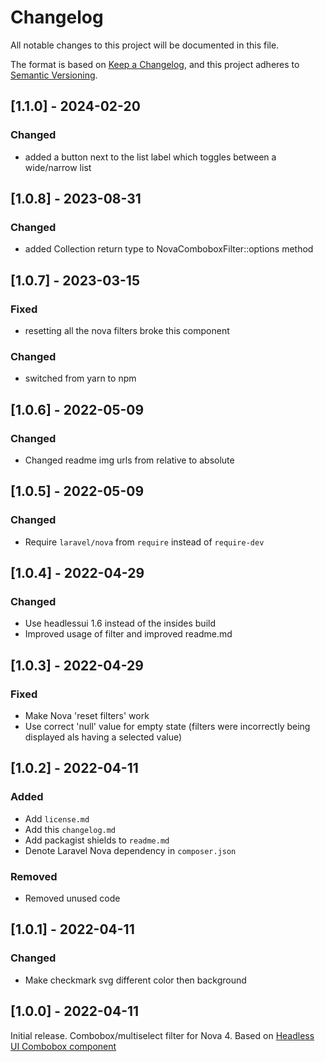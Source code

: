 # Changelog

All notable changes to this project will be documented in this file.

The format is based on [Keep a Changelog](https://keepachangelog.com/en/1.0.0/),
and this project adheres to [Semantic Versioning](https://semver.org/spec/v2.0.0.html).

## [1.1.0] - 2024-02-20

### Changed
- added a button next to the list label which toggles between a wide/narrow list

## [1.0.8] - 2023-08-31

### Changed
- added Collection return type to NovaComboboxFilter::options method 

## [1.0.7] - 2023-03-15

### Fixed
- resetting all the nova filters broke this component 

### Changed
- switched from yarn to npm

## [1.0.6] - 2022-05-09

### Changed
- Changed readme img urls from relative to absolute

## [1.0.5] - 2022-05-09

### Changed
- Require `laravel/nova` from `require` instead of `require-dev`

## [1.0.4] - 2022-04-29

### Changed
- Use headlessui 1.6 instead of the insides build
- Improved usage of filter and improved readme.md

## [1.0.3] - 2022-04-29

### Fixed
- Make Nova 'reset filters' work
- Use correct 'null' value for empty state (filters were incorrectly being displayed als having a selected value)

## [1.0.2] - 2022-04-11

### Added
- Add `license.md`
- Add this `changelog.md`
- Add packagist shields to `readme.md`
- Denote Laravel Nova dependency in `composer.json`

### Removed
- Removed unused code

## [1.0.1] - 2022-04-11

### Changed
- Make checkmark svg different color then background

## [1.0.0] - 2022-04-11

Initial release.
Combobox/multiselect filter for Nova 4. Based on [Headless UI Combobox component](https://headlessui.dev/vue/combobox)
